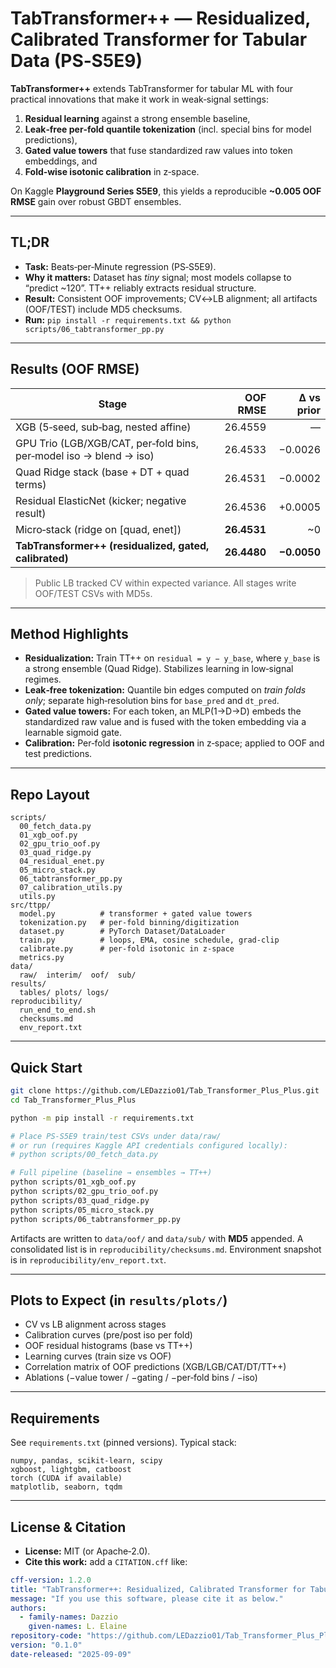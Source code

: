 # TabTransformer++ — Residualized, Calibrated Transformer for Tabular Data (PS‑S5E9)

**TabTransformer++** extends TabTransformer for tabular ML with four practical innovations that make it work in weak‑signal settings:  
1) **Residual learning** against a strong ensemble baseline,  
2) **Leak‑free per‑fold quantile tokenization** (incl. special bins for model predictions),  
3) **Gated value towers** that fuse standardized raw values into token embeddings, and  
4) **Fold‑wise isotonic calibration** in z‑space.  

On Kaggle **Playground Series S5E9**, this yields a reproducible **~0.005 OOF RMSE** gain over robust GBDT ensembles.

---

## TL;DR
- **Task:** Beats‑per‑Minute regression (PS‑S5E9).  
- **Why it matters:** Dataset has *tiny* signal; most models collapse to “predict ~120”. TT++ reliably extracts residual structure.  
- **Result:** Consistent OOF improvements; CV↔LB alignment; all artifacts (OOF/TEST) include MD5 checksums.  
- **Run:** `pip install -r requirements.txt && python scripts/06_tabtransformer_pp.py`

---

## Results (OOF RMSE)

| Stage | OOF RMSE | Δ vs prior |
|---|---:|---:|
| XGB (5‑seed, sub‑bag, nested affine) | 26.4559 | — |
| GPU Trio (LGB/XGB/CAT, per‑fold bins, per‑model iso → blend → iso) | 26.4533 | −0.0026 |
| Quad Ridge stack (base + DT + quad terms) | 26.4531 | −0.0002 |
| Residual ElasticNet (kicker; negative result) | 26.4536 | +0.0005 |
| Micro‑stack (ridge on [quad, enet]) | **26.4531** | ~0 |
| **TabTransformer++ (residualized, gated, calibrated)** | **26.4480** | **−0.0050** |

> Public LB tracked CV within expected variance. All stages write OOF/TEST CSVs with MD5s.

---

## Method Highlights

- **Residualization:** Train TT++ on `residual = y − y_base`, where `y_base` is a strong ensemble (Quad Ridge). Stabilizes learning in low‑signal regimes.  
- **Leak‑free tokenization:** Quantile bin edges computed on *train folds only*; separate high‑resolution bins for `base_pred` and `dt_pred`.  
- **Gated value towers:** For each token, an MLP(1→D→D) embeds the standardized raw value and is fused with the token embedding via a learnable sigmoid gate.  
- **Calibration:** Per‑fold **isotonic regression** in z‑space; applied to OOF and test predictions.

---

## Repo Layout

```
scripts/
  00_fetch_data.py
  01_xgb_oof.py
  02_gpu_trio_oof.py
  03_quad_ridge.py
  04_residual_enet.py
  05_micro_stack.py
  06_tabtransformer_pp.py
  07_calibration_utils.py
  utils.py
src/ttpp/
  model.py          # transformer + gated value towers
  tokenization.py   # per‑fold binning/digitization
  dataset.py        # PyTorch Dataset/DataLoader
  train.py          # loops, EMA, cosine schedule, grad‑clip
  calibrate.py      # per‑fold isotonic in z‑space
  metrics.py
data/
  raw/  interim/  oof/  sub/
results/
  tables/ plots/ logs/
reproducibility/
  run_end_to_end.sh
  checksums.md
  env_report.txt
```

---

## Quick Start

```bash
git clone https://github.com/LEDazzio01/Tab_Transformer_Plus_Plus.git
cd Tab_Transformer_Plus_Plus

python -m pip install -r requirements.txt

# Place PS‑S5E9 train/test CSVs under data/raw/
# or run (requires Kaggle API credentials configured locally):
# python scripts/00_fetch_data.py

# Full pipeline (baseline → ensembles → TT++)
python scripts/01_xgb_oof.py
python scripts/02_gpu_trio_oof.py
python scripts/03_quad_ridge.py
python scripts/05_micro_stack.py
python scripts/06_tabtransformer_pp.py
```

Artifacts are written to `data/oof/` and `data/sub/` with **MD5** appended. A consolidated list is in `reproducibility/checksums.md`. Environment snapshot is in `reproducibility/env_report.txt`.

---

## Plots to Expect (in `results/plots/`)
- CV vs LB alignment across stages  
- Calibration curves (pre/post iso per fold)  
- OOF residual histograms (base vs TT++)  
- Learning curves (train size vs OOF)  
- Correlation matrix of OOF predictions (XGB/LGB/CAT/DT/TT++)  
- Ablations (−value tower / −gating / −per‑fold bins / −iso)

---

## Requirements

See `requirements.txt` (pinned versions). Typical stack:

```
numpy, pandas, scikit‑learn, scipy
xgboost, lightgbm, catboost
torch (CUDA if available)
matplotlib, seaborn, tqdm
```

---

## License & Citation

- **License:** MIT (or Apache‑2.0).  
- **Cite this work:** add a `CITATION.cff` like:

```yaml
cff-version: 1.2.0
title: "TabTransformer++: Residualized, Calibrated Transformer for Tabular Data (PS‑S5E9)"
message: "If you use this software, please cite it as below."
authors:
  - family-names: Dazzio
    given-names: L. Elaine
repository-code: "https://github.com/LEDazzio01/Tab_Transformer_Plus_Plus"
version: "0.1.0"
date-released: "2025-09-09"
```
